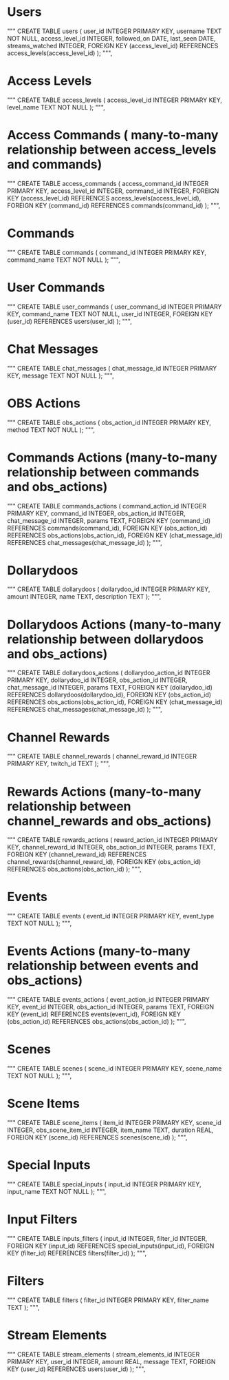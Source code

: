 # Users

"""
CREATE TABLE users (
user_id INTEGER PRIMARY KEY,
username TEXT NOT NULL,
access_level_id INTEGER,
followed_on DATE,
last_seen DATE,
streams_watched INTEGER,
FOREIGN KEY (access_level_id) REFERENCES access_levels(access_level_id)
);
""",

# Access Levels

"""
CREATE TABLE access_levels (
access_level_id INTEGER PRIMARY KEY,
level_name TEXT NOT NULL
);
""",

# Access Commands ( many-to-many relationship between access_levels and commands)

"""
CREATE TABLE access_commands (
access_command_id INTEGER PRIMARY KEY,
access_level_id INTEGER,
command_id INTEGER,
FOREIGN KEY (access_level_id) REFERENCES access_levels(access_level_id),
FOREIGN KEY (command_id) REFERENCES commands(command_id)
);
""",

# Commands

"""
CREATE TABLE commands (
command_id INTEGER PRIMARY KEY,
command_name TEXT NOT NULL
);
""",

# User Commands

"""
CREATE TABLE user_commands (
user_command_id INTEGER PRIMARY KEY,
command_name TEXT NOT NULL,
user_id INTEGER,
FOREIGN KEY (user_id) REFERENCES users(user_id)
);
""",

# Chat Messages

"""
CREATE TABLE chat_messages (
chat_message_id INTEGER PRIMARY KEY,
message TEXT NOT NULL
);
""",

# OBS Actions

"""
CREATE TABLE obs_actions (
obs_action_id INTEGER PRIMARY KEY,
method TEXT NOT NULL
);
""",

# Commands Actions (many-to-many relationship between commands and obs_actions)

"""
CREATE TABLE commands_actions (
command_action_id INTEGER PRIMARY KEY,
command_id INTEGER,
obs_action_id INTEGER,
chat_message_id INTEGER,
params TEXT,
FOREIGN KEY (command_id) REFERENCES commands(command_id),
FOREIGN KEY (obs_action_id) REFERENCES obs_actions(obs_action_id),
FOREIGN KEY (chat_message_id) REFERENCES chat_messages(chat_message_id)
);
""",

# Dollarydoos

"""
CREATE TABLE dollarydoos (
dollarydoo_id INTEGER PRIMARY KEY,
amount INTEGER,
name TEXT,
description TEXT
);
""",

# Dollarydoos Actions (many-to-many relationship between dollarydoos and obs_actions)

"""
CREATE TABLE dollarydoos_actions (
dollarydoo_action_id INTEGER PRIMARY KEY,
dollarydoo_id INTEGER,
obs_action_id INTEGER,
chat_message_id INTEGER,
params TEXT,
FOREIGN KEY (dollarydoo_id) REFERENCES dollarydoos(dollarydoo_id),
FOREIGN KEY (obs_action_id) REFERENCES obs_actions(obs_action_id),
FOREIGN KEY (chat_message_id) REFERENCES chat_messages(chat_message_id)
);
""",

# Channel Rewards

"""
CREATE TABLE channel_rewards (
channel_reward_id INTEGER PRIMARY KEY,
twitch_id TEXT
);
""",

# Rewards Actions (many-to-many relationship between channel_rewards and obs_actions)

"""
CREATE TABLE rewards_actions (
reward_action_id INTEGER PRIMARY KEY,
channel_reward_id INTEGER,
obs_action_id INTEGER,
params TEXT,
FOREIGN KEY (channel_reward_id) REFERENCES channel_rewards(channel_reward_id),
FOREIGN KEY (obs_action_id) REFERENCES obs_actions(obs_action_id)
);
""",

# Events

"""
CREATE TABLE events (
event_id INTEGER PRIMARY KEY,
event_type TEXT NOT NULL
);
""",

# Events Actions (many-to-many relationship between events and obs_actions)

"""
CREATE TABLE events_actions (
event_action_id INTEGER PRIMARY KEY,
event_id INTEGER,
obs_action_id INTEGER,
params TEXT,
FOREIGN KEY (event_id) REFERENCES events(event_id),
FOREIGN KEY (obs_action_id) REFERENCES obs_actions(obs_action_id)
);
""",

# Scenes

"""
CREATE TABLE scenes (
scene_id INTEGER PRIMARY KEY,
scene_name TEXT NOT NULL
);
""",

# Scene Items

"""
CREATE TABLE scene_items (
item_id INTEGER PRIMARY KEY,
scene_id INTEGER,
obs_scene_item_id INTEGER,
item_name TEXT,
duration REAL,
FOREIGN KEY (scene_id) REFERENCES scenes(scene_id)
);
""",

# Special Inputs

"""
CREATE TABLE special_inputs (
input_id INTEGER PRIMARY KEY,
input_name TEXT NOT NULL
);
""",

# Input Filters

"""
CREATE TABLE inputs_filters (
input_id INTEGER,
filter_id INTEGER,
FOREIGN KEY (input_id) REFERENCES special_inputs(input_id),
FOREIGN KEY (filter_id) REFERENCES filters(filter_id)
);
""",

# Filters

"""
CREATE TABLE filters (
filter_id INTEGER PRIMARY KEY,
filter_name TEXT
);
""",

# Stream Elements

"""
CREATE TABLE stream_elements (
stream_elements_id INTEGER PRIMARY KEY,
user_id INTEGER,
amount REAL,
message TEXT,
FOREIGN KEY (user_id) REFERENCES users(user_id)
);
""",
